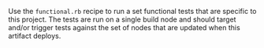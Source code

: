 Use the `functional.rb` recipe to run a set functional tests that are
specific to this project. The tests are run on a single build node and
should target and/or trigger tests against the set of nodes that are
updated when this artifact deploys.